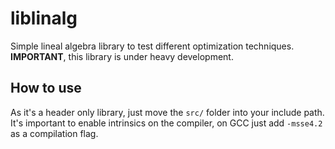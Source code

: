 # liblinalg
Simple lineal algebra library to test different optimization techniques. **IMPORTANT**, this library is under heavy development.

## How to use
As it's a header only library, just move the `src/` folder into your include path. It's important to enable intrinsics on the compiler, on GCC just add `-msse4.2` as a compilation flag. 

